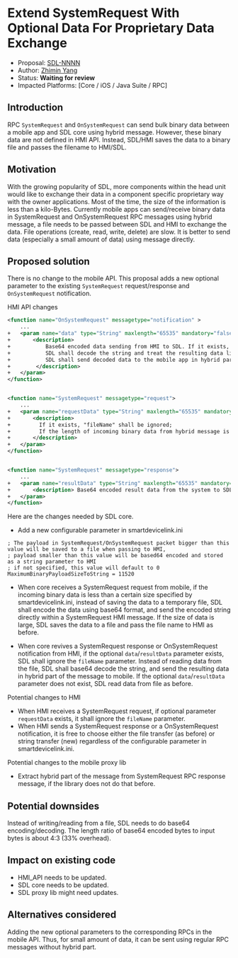 # Extend SystemRequest With Optional Data For Proprietary Data Exchange

* Proposal: [SDL-NNNN](NNNN-System-Request.md)
* Author: [Zhimin Yang](https://github.com/smartdevicelink/yang1070)
* Status: **Waiting for review**
* Impacted Platforms: [Core / iOS / Java Suite / RPC]

## Introduction

RPC `SystemRequest` and `OnSystemRequest` can send bulk binary data between a mobile app and SDL core using hybrid message. However, these binary data are not defined in HMI API. Instead, SDL/HMI saves the data to a binary file and passes the filename to HMI/SDL. 

## Motivation

With the growing popularity of SDL, more components within the head unit would like to exchange their data in a component specific proprietary way with the owner applications. Most of the time, the size of the information is less than a kilo-Bytes. Currently mobile apps can send/receive binary data in SystemRequest and OnSystemRequest RPC messages using hybrid message, a file needs to be passed between SDL and HMI to exchange the data. File operations (create, read, write, delete) are slow. It is better to send data (especially a small amount of data) using message directly.


## Proposed solution

There is no change to the mobile API. This proposal adds a new optional parameter to the existing `SystemRequest` request/response and `OnSystemRequest` notification.

 
HMI API changes

```xml
<function name="OnSystemRequest" messagetype="notification" >
    ...
+   <param name="data" type="String" maxlength="65535" mandatory="false">
+       <description> 
+           Base64 encoded data sending from HMI to SDL. If it exists, "fileName" shall be ignored; 
+           SDL shall decode the string and treat the resulting data like it comes from a binary file.
+           SDL shall send decoded data to the mobile app in hybrid part of message
+        </description>
+   </param>
</function>


<function name="SystemRequest" messagetype="request">
    ...
+   <param name="requestData" type="String" maxlength="65535" mandatory="false">
+       <description>
+         If it exists, "fileName" shall be ignored;
+         If the length of incoming binary data from hybrid message is less than configured bytes, instead of saving it to a binary file, SDL base64 encoded the data.  
+       </description>
+   </param>
</function>


<function name="SystemRequest" messagetype="response">
    ...
+   <param name="resultData" type="String" maxlength="65535" mandatory="false">
+       <description> Base64 encoded result data from the system to SDL. SDL shall send decoded data to the mobile app in hybrid part of message. </description>
+   </param>
</function>
```


Here are the changes needed by SDL core.
- Add a new configurable parameter in smartdevicelink.ini

```
; The payload in SystemRequest/OnSystemRequest packet bigger than this value will be saved to a file when passing to HMI,
; payload smaller than this value will be based64 encoded and stored as a string parameter to HMI 
; if not specified, this value will default to 0
MaximumBinaryPayloadSizeToString = 11520
```

- When core receives a SystemRequest request from mobile, if the incoming binary data is less than a certain size specified by smartdevicelink.ini, instead of saving the data to a temporary file, SDL shall encode the data using base64 format, and send the encoded string directly within a SystemRequest HMI message. If the size of data is large, SDL saves the data to a file and pass the file name to HMI as before.

- When core revives a SystemRequest response or OnSystemRequest notification from HMI, if the optional `data`/`resultData` parameter exists, SDL shall ignore the `fileName` parameter. Instead of reading data from the file, SDL shall base64 decode the string, and send the resulting data in hybrid part of the message to mobile. If the optional `data`/`resultData` parameter does not exist, SDL read data from file as before.

Potential changes to HMI

- When HMI receives a SystemRequest request, if optional parameter `requestData` exists, it shall ignore the `fileName` parameter. 
- When HMI sends a SystemRequest response or a OnSystemRequest notification, it is free to choose either the file transfer (as before) or string transfer (new) regardless of the configurable parameter in smartdevicelink.ini.

Potential changes to the mobile proxy lib

- Extract hybrid part of the message from SystemRequest RPC response message, if the library does not do that before.



## Potential downsides

Instead of writing/reading from a file, SDL needs to do base64 encoding/decoding. The length ratio of base64 encoded bytes to input bytes is about 4:3 (33% overhead). 

## Impact on existing code

- HMI_API needs to be updated.
- SDL core needs to be updated.
- SDL proxy lib might need updates.

## Alternatives considered

Adding the new optional parameters to the corresponding RPCs in the mobile API. Thus, for small amount of data, it can be sent using regular RPC messages without hybrid part.
